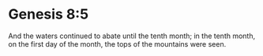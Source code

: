 # Genesis 8:5

And the waters continued to abate until the tenth month; in the tenth month, on the first day of the month, the tops of the mountains were seen.
